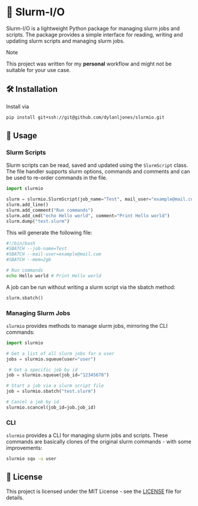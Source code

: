 # 📁 Slurm-I/O

Slurm-I/O is a lightweight Python package for managing slurm jobs and scripts. The package provides
a simple interface for reading, writing and updating slurm scripts and managing slurm
jobs.


> [!NOTE]
>
> This project was written for my **personal** workflow and might not be suitable for
> your use case.


## 🛠️ Installation

Install via

```bash
pip install git+ssh://git@github.com/dylanljones/slurmio.git
```

## 🚀 Usage


### Slurm Scripts

Slurm scripts can be read, saved and updated using the `SlurmScript` class.
The file handler supports slurm options, commands and comments and can be used
to re-order commands in the file.

```python
import slurmio

slurm = slurmio.SlurmScript(job_name="Test", mail_user="example@mail.com", mem="2gb")
slurm.add_line()
slurm.add_comment("Run commands")
slurm.add_cmd("echo Hello world", comment="Print Hello world")
slurm.dump("test.slurm")
```
This will generate the following file:
```bash
#!/bin/bash
#SBATCH --job-name=Test
#SBATCH --mail-user=example@mail.com
#SBATCH --mem=2gb

# Run commands
echo Hello world # Print Hello world
```

A job can be run without writing a slurm script via the sbatch method:
```python
slurm.sbatch()
```

### Managing Slurm Jobs

`slurmio` provides methods to manage slurm jobs, mirroring the CLI commands:
```python
import slurmio

# Get a list of all slurm jobs for a user
jobs = slurmio.squeue(user="user")

 # Get a specific job by id
job = slurmio.squeue(job_id="12345678")

# Start a job via a slurm script file
job = slurmio.sbatch("test.slurm")

# Cancel a job by id
slurmio.scancel(job_id=job.job_id)
```

### CLI

`slurmio` provides a CLI for managing slurm jobs and scripts. These commands are
basically clones of the original slurm commands - with some improvements:

```bash
slurmio squ -u user
```


## 📝 License

This project is licensed under the MIT License - see the [LICENSE](LICENSE) file for details.
